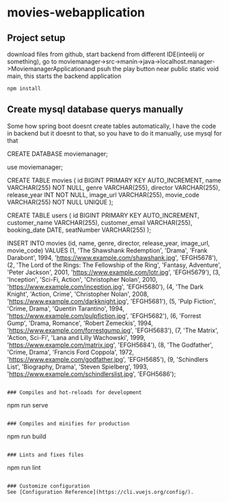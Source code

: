 # movies-webapplication

## Project setup
download files from github, start backend from different IDE(inteelij or something), go to moviemanager->src->manin->java->localhost.manager->MoviemanagerApplicationand psuh the play button near public static void main, this starts the backend application
```
npm install
```
## Create mysql database querys manually
Some how spring boot doesnt create tables automatically, I have the code in backend but it doesnt to that, so you have to do it manually, use mysql for that

CREATE DATABASE moviemanager;

use moviemanager;

CREATE TABLE movies (
  id BIGINT PRIMARY KEY AUTO_INCREMENT,
  name VARCHAR(255) NOT NULL,
  genre VARCHAR(255),
  director VARCHAR(255),
  release_year INT NOT NULL,
  image_url VARCHAR(255),
  movie_code VARCHAR(255) NOT NULL UNIQUE
);

CREATE TABLE users (
  id BIGINT PRIMARY KEY AUTO_INCREMENT,
  customer_name VARCHAR(255),
  customer_email VARCHAR(255),
  booking_date DATE,
  seatNumber VARCHAR(255)
);

INSERT INTO movies (id, name, genre, director, release_year, image_url, movie_code)
VALUES
  (1, 'The Shawshank Redemption', 'Drama', 'Frank Darabont', 1994, 'https://www.example.com/shawshank.jpg', 'EFGH5678'),
  (2, 'The Lord of the Rings: The Fellowship of the Ring', 'Fantasy, Adventure', 'Peter Jackson', 2001, 'https://www.example.com/lotr.jpg', 'EFGH5679'),
  (3, 'Inception', 'Sci-Fi, Action', 'Christopher Nolan', 2010, 'https://www.example.com/inception.jpg', 'EFGH5680'),
  (4, 'The Dark Knight', 'Action, Crime', 'Christopher Nolan', 2008, 'https://www.example.com/darkknight.jpg', 'EFGH5681'),
  (5, 'Pulp Fiction', 'Crime, Drama', 'Quentin Tarantino', 1994, 'https://www.example.com/pulpfiction.jpg', 'EFGH5682'),
  (6, 'Forrest Gump', 'Drama, Romance', 'Robert Zemeckis', 1994, 'https://www.example.com/forrestgump.jpg', 'EFGH5683'),
  (7, 'The Matrix', 'Action, Sci-Fi', 'Lana and Lilly Wachowski', 1999, 'https://www.example.com/matrix.jpg', 'EFGH5684'),
  (8, 'The Godfather', 'Crime, Drama', 'Francis Ford Coppola', 1972, 'https://www.example.com/godfather.jpg', 'EFGH5685'),
  (9, 'Schindlers List', 'Biography, Drama', 'Steven Spielberg', 1993, 'https://www.example.com/schindlerslist.jpg', 'EFGH5686');




```

### Compiles and hot-reloads for development
```
npm run serve
```

### Compiles and minifies for production
```
npm run build
```

### Lints and fixes files
```
npm run lint
```

### Customize configuration
See [Configuration Reference](https://cli.vuejs.org/config/).
